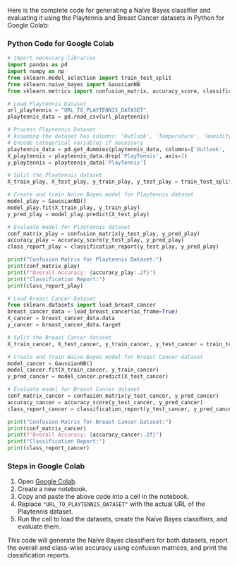 Here is the complete code for generating a Naïve Bayes classifier and evaluating it using the Playtennis and Breast Cancer datasets in Python for Google Colab:

### Python Code for Google Colab

```python
# Import necessary libraries
import pandas as pd
import numpy as np
from sklearn.model_selection import train_test_split
from sklearn.naive_bayes import GaussianNB
from sklearn.metrics import confusion_matrix, accuracy_score, classification_report

# Load Playtennis Dataset
url_playtennis = "URL_TO_PLAYTENNIS_DATASET"
playtennis_data = pd.read_csv(url_playtennis)

# Process Playtennis Dataset
# Assuming the dataset has columns: 'Outlook', 'Temperature', 'Humidity', 'Wind', 'PlayTennis'
# Encode categorical variables if necessary
playtennis_data = pd.get_dummies(playtennis_data, columns=['Outlook', 'Temperature', 'Humidity', 'Wind'])
X_playtennis = playtennis_data.drop('PlayTennis', axis=1)
y_playtennis = playtennis_data['PlayTennis']

# Split the Playtennis dataset
X_train_play, X_test_play, y_train_play, y_test_play = train_test_split(X_playtennis, y_playtennis, test_size=0.3, random_state=42)

# Create and train Naïve Bayes model for Playtennis dataset
model_play = GaussianNB()
model_play.fit(X_train_play, y_train_play)
y_pred_play = model_play.predict(X_test_play)

# Evaluate model for Playtennis dataset
conf_matrix_play = confusion_matrix(y_test_play, y_pred_play)
accuracy_play = accuracy_score(y_test_play, y_pred_play)
class_report_play = classification_report(y_test_play, y_pred_play)

print("Confusion Matrix for Playtennis Dataset:")
print(conf_matrix_play)
print(f"Overall Accuracy: {accuracy_play:.2f}")
print("Classification Report:")
print(class_report_play)

# Load Breast Cancer Dataset
from sklearn.datasets import load_breast_cancer
breast_cancer_data = load_breast_cancer(as_frame=True)
X_cancer = breast_cancer_data.data
y_cancer = breast_cancer_data.target

# Split the Breast Cancer dataset
X_train_cancer, X_test_cancer, y_train_cancer, y_test_cancer = train_test_split(X_cancer, y_cancer, test_size=0.3, random_state=42)

# Create and train Naïve Bayes model for Breast Cancer dataset
model_cancer = GaussianNB()
model_cancer.fit(X_train_cancer, y_train_cancer)
y_pred_cancer = model_cancer.predict(X_test_cancer)

# Evaluate model for Breast Cancer dataset
conf_matrix_cancer = confusion_matrix(y_test_cancer, y_pred_cancer)
accuracy_cancer = accuracy_score(y_test_cancer, y_pred_cancer)
class_report_cancer = classification_report(y_test_cancer, y_pred_cancer)

print("Confusion Matrix for Breast Cancer Dataset:")
print(conf_matrix_cancer)
print(f"Overall Accuracy: {accuracy_cancer:.2f}")
print("Classification Report:")
print(class_report_cancer)
```

### Steps in Google Colab
1. Open [Google Colab](https://colab.research.google.com/).
2. Create a new notebook.
3. Copy and paste the above code into a cell in the notebook.
4. Replace `"URL_TO_PLAYTENNIS_DATASET"` with the actual URL of the Playtennis dataset.
5. Run the cell to load the datasets, create the Naïve Bayes classifiers, and evaluate them.

This code will generate the Naïve Bayes classifiers for both datasets, report the overall and class-wise accuracy using confusion matrices, and print the classification reports.
